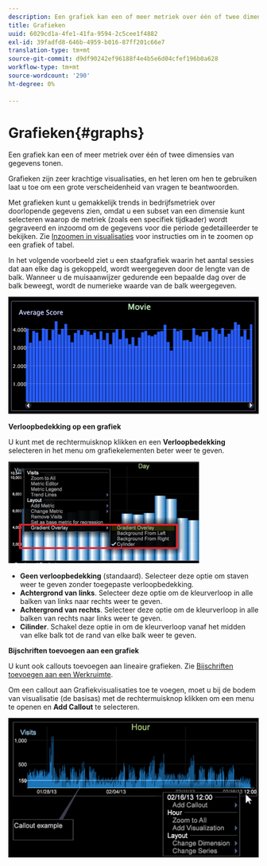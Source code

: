 ```yaml
---
description: Een grafiek kan een of meer metriek over één of twee dimensies van gegevens tonen.
title: Grafieken
uuid: 6029cd1a-4fe1-41fa-9594-2c5cee1f4882
exl-id: 39fadfd8-646b-4959-b016-87ff201c66e7
translation-type: tm+mt
source-git-commit: d9df90242ef96188f4e4b5e6d04cfef196b0a628
workflow-type: tm+mt
source-wordcount: '290'
ht-degree: 0%

---
```


# Grafieken{#graphs}

Een grafiek kan een of meer metriek over één of twee dimensies van gegevens tonen.

Grafieken zijn zeer krachtige visualisaties, en het leren om hen te gebruiken laat u toe om een grote verscheidenheid van vragen te beantwoorden.

Met grafieken kunt u gemakkelijk trends in bedrijfsmetriek over doorlopende gegevens zien, omdat u een subset van een dimensie kunt selecteren waarop de metriek (zoals een specifiek tijdkader) wordt gegraveerd en inzoomd om de gegevens voor die periode gedetailleerder te bekijken. Zie [Inzoomen in visualisaties](../../../../home/c-get-started/c-vis/c-zoom-vis.md#concept-7e33670bb5344f78a316f1a84cc20530) voor instructies om in te zoomen op een grafiek of tabel.

In het volgende voorbeeld ziet u een staafgrafiek waarin het aantal sessies dat aan elke dag is gekoppeld, wordt weergegeven door de lengte van de balk. Wanneer u de muisaanwijzer gedurende een bepaalde dag over de balk beweegt, wordt de numerieke waarde van de balk weergegeven.

![](assets/vis_Graph.png)

**Verloopbedekking op een grafiek**

U kunt met de rechtermuisknop klikken en een **Verloopbedekking** selecteren in het menu om grafiekelementen beter weer te geven.

![](assets/6_51_gradient_graph.png)

* **Geen verloopbedekking**  (standaard). Selecteer deze optie om staven weer te geven zonder toegepaste verloopbedekking.
* **Achtergrond van links**. Selecteer deze optie om de kleurverloop in alle balken van links naar rechts weer te geven.
* **Achtergrond van rechts**. Selecteer deze optie om de kleurverloop in alle balken van rechts naar links weer te geven.
* **Cilinder**. Schakel deze optie in om de kleurverloop vanaf het midden van elke balk tot de rand van elke balk weer te geven.

**Bijschriften toevoegen aan een grafiek**

U kunt ook callouts toevoegen aan lineaire grafieken. Zie [Bijschriften toevoegen aan een Werkruimte](../../../../home/c-get-started/c-vis/c-call-wkspc.md#concept-212b09e763044d938987b4a9c658adc0).

Om een callout aan Grafiekvisualisaties toe te voegen, moet u bij de bodem van visualisatie (de basisas) met de rechtermuisknop klikken om een menu te openen en **Add Callout** te selecteren.

![](assets/visualization_callout_linegraph.png)
